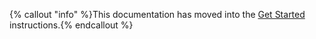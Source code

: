 {% callout "info" %}This documentation has moved into the <a href="/docs/">Get Started</a> instructions.{% endcallout %}
